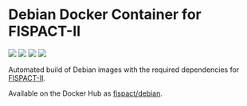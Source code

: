 # Debian Docker Container for FISPACT-II

[![](https://images.microbadger.com/badges/image/fispact/debian.svg)](https://microbadger.com/images/fispact/debian)  [![](https://images.microbadger.com/badges/version/fispact/debian.svg)](https://microbadger.com/images/fispact/debian)  [![](https://images.microbadger.com/badges/commit/fispact/debian.svg)](https://microbadger.com/images/fispact/debian)  [![](https://images.microbadger.com/badges/license/fispact/debian.svg)](https://microbadger.com/images/fispact/debian)

Automated build of Debian images with the required dependencies for [FISPACT-II](http://fispact.ukaea.uk).

Available on the Docker Hub as [fispact/debian](https://hub.docker.com/r/fispact/debian/).
